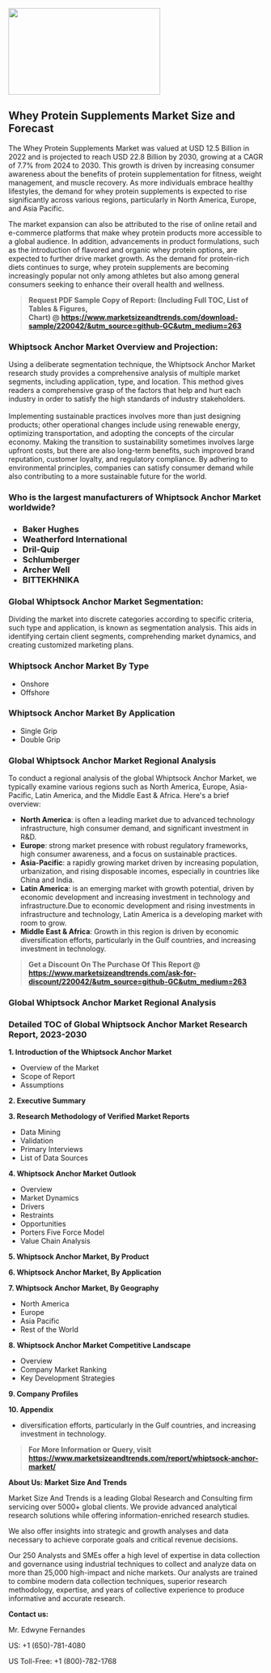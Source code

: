 <p><img class="alignnone size-medium wp-image-20088" src="https://ffe5etoiles.com/wp-content/uploads/2024/12/MST1-300x171.png" alt="" width="300" height="171" /></p><h2>Whey Protein Supplements Market Size and Forecast</h2><p>The Whey Protein Supplements Market was valued at USD 12.5 Billion in 2022 and is projected to reach USD 22.8 Billion by 2030, growing at a CAGR of 7.7% from 2024 to 2030. This growth is driven by increasing consumer awareness about the benefits of protein supplementation for fitness, weight management, and muscle recovery. As more individuals embrace healthy lifestyles, the demand for whey protein supplements is expected to rise significantly across various regions, particularly in North America, Europe, and Asia Pacific.</p><p>The market expansion can also be attributed to the rise of online retail and e-commerce platforms that make whey protein products more accessible to a global audience. In addition, advancements in product formulations, such as the introduction of flavored and organic whey protein options, are expected to further drive market growth. As the demand for protein-rich diets continues to surge, whey protein supplements are becoming increasingly popular not only among athletes but also among general consumers seeking to enhance their overall health and wellness.</p></p><blockquote id="" class=""><strong>Request PDF Sample Copy of Report: (Including Full TOC, List of Tables &amp; Figures, Chart)&nbsp;@&nbsp;<strong><a href="https://www.marketsizeandtrends.com/download-sample/220042/&utm_source=github-GC&utm_medium=263" target="_blank">https://www.marketsizeandtrends.com/download-sample/220042/&utm_source=github-GC&utm_medium=263</a></strong></strong></blockquote><h3 id="" class="">Whiptsock Anchor Market&nbsp;Overview and Projection:</h3><p id="" class="">Using a deliberate segmentation technique, the Whiptsock Anchor Market research study provides a comprehensive analysis of multiple market segments, including application, type, and location. This method gives readers a comprehensive grasp of the factors that help and hurt each industry in order to satisfy the high standards of industry stakeholders. <br /> <br />Implementing sustainable practices involves more than just designing products; other operational changes include using renewable energy, optimizing transportation, and adopting the concepts of the circular economy. Making the transition to sustainability sometimes involves large upfront costs, but there are also long-term benefits, such improved brand reputation, customer loyalty, and regulatory compliance. By adhering to environmental principles, companies can satisfy consumer demand while also contributing to a more sustainable future for the world.</p><h3 id="" class="">Who is the largest manufacturers of&nbsp;Whiptsock Anchor Market worldwide?</h3><h3 class=""><p><ul><li>Baker Hughes </li><li> Weatherford International </li><li> Dril-Quip </li><li> Schlumberger </li><li> Archer Well </li><li> BITTEKHNIKA</li></ul></p></h3><h3 id="" class="">Global&nbsp;Whiptsock Anchor Market Segmentation:</h3><p id="" class="">Dividing the market into discrete categories according to specific criteria, such type and application, is known as segmentation analysis. This aids in identifying certain client segments, comprehending market dynamics, and creating customized marketing plans.</p><h3 id="" class="">Whiptsock Anchor Market&nbsp;By Type</h3><p><p><ul><li>Onshore</li><li> Offshore</p></li></ul></p></p><h3 id="" class="">Whiptsock Anchor Market&nbsp;By Application</h3><p class=""><p><ul><li>Single Grip</li><li> Double Grip</li></ul></p></p><h3 id="" class="">Global Whiptsock Anchor Market Regional Analysis</h3><p id="" class="">To conduct a regional analysis of the global Whiptsock Anchor Market, we typically examine various regions such as North America, Europe, Asia-Pacific, Latin America, and the Middle East &amp; Africa. Here's a brief overview:</p><ul><li><strong>North America</strong>: is often a leading market due to advanced technology infrastructure, high consumer demand, and significant investment in R&amp;D.</li><li><strong>Europe</strong>: strong market presence with robust regulatory frameworks, high consumer awareness, and a focus on sustainable practices.</li><li><strong>Asia-Pacific</strong>: a rapidly growing market driven by increasing population, urbanization, and rising disposable incomes, especially in countries like China and India.</li><li><strong>Latin America</strong>: is an emerging market with growth potential, driven by economic development and increasing investment in technology and infrastructure.Due to economic development and rising investments in infrastructure and technology, Latin America is a developing market with room to grow.</li><li><strong>Middle East &amp; Africa</strong>: Growth in this region is driven by economic diversification efforts, particularly in the Gulf countries, and increasing investment in technology.</li></ul><blockquote id="" class=""><strong>Get a Discount On The Purchase Of This Report @ <strong><a href="https://www.marketsizeandtrends.com/ask-for-discount/220042/&utm_source=github-GC&utm_medium=263" target="_blank">https://www.marketsizeandtrends.com/ask-for-discount/220042/&utm_source=github-GC&utm_medium=263</a></strong></strong></blockquote><h3 id="" class="">Global Whiptsock Anchor Market Regional Analysis</h3><h3 id="" class="">Detailed TOC of Global Whiptsock Anchor Market Research Report, 2023-2030</h3><p id="" class=""><strong>1. Introduction of the Whiptsock Anchor Market</strong></p><ul><li>Overview of the Market</li><li>Scope of Report</li><li>Assumptions</li></ul><p id="" class=""><strong>2. Executive Summary</strong></p><p id="" class=""><strong>3. Research Methodology of Verified Market Reports</strong></p><ul><li>Data Mining</li><li>Validation</li><li>Primary Interviews</li><li>List of Data Sources</li></ul><p id="" class=""><strong>4. Whiptsock Anchor Market Outlook</strong></p><ul><li>Overview</li><li>Market Dynamics</li><li>Drivers</li><li>Restraints</li><li>Opportunities</li><li>Porters Five Force Model</li><li>Value Chain Analysis</li></ul><p id="" class=""><strong>5. Whiptsock Anchor Market, By Product</strong></p><p id="" class=""><strong>6. Whiptsock Anchor Market, By Application</strong></p><p id="" class=""><strong>7. Whiptsock Anchor Market, By Geography</strong></p><ul><li>North America</li><li>Europe</li><li>Asia Pacific</li><li>Rest of the World</li></ul><p id="" class=""><strong>8. Whiptsock Anchor Market Competitive Landscape</strong></p><ul><li>Overview</li><li>Company Market Ranking</li><li>Key Development Strategies</li></ul><p id="" class=""><strong>9. Company Profiles</strong></p><p id="" class=""><strong>10. Appendix</strong></p><ul><li>diversification efforts, particularly in the Gulf countries, and increasing investment in technology.</li></ul><blockquote id="" class=""><strong>For More Information or Query, visit <strong><strong><a href="https://www.marketsizeandtrends.com/report/whiptsock-anchor-market/" target="_blank">https://www.marketsizeandtrends.com/report/whiptsock-anchor-market/</a></strong></strong></strong></blockquote><p id="" class=""><strong>About Us: Market Size And Trends</strong></p><p id="" class="">Market Size And Trends is a leading Global Research and Consulting firm servicing over 5000+ global clients. We provide advanced analytical research solutions while offering information-enriched research studies.</p><p id="" class="">We also offer insights into strategic and growth analyses and data necessary to achieve corporate goals and critical revenue decisions.</p><p id="" class="">Our 250 Analysts and SMEs offer a high level of expertise in data collection and governance using industrial techniques to collect and analyze data on more than 25,000 high-impact and niche markets. Our analysts are trained to combine modern data collection techniques, superior research methodology, expertise, and years of collective experience to produce informative and accurate research.</p><p id="" class=""><strong>Contact us:</strong></p><p id="" class="">Mr. Edwyne Fernandes</p><p id="" class="">US: +1 (650)-781-4080</p><p id="" class="">US Toll-Free: +1 (800)-782-1768</p>
